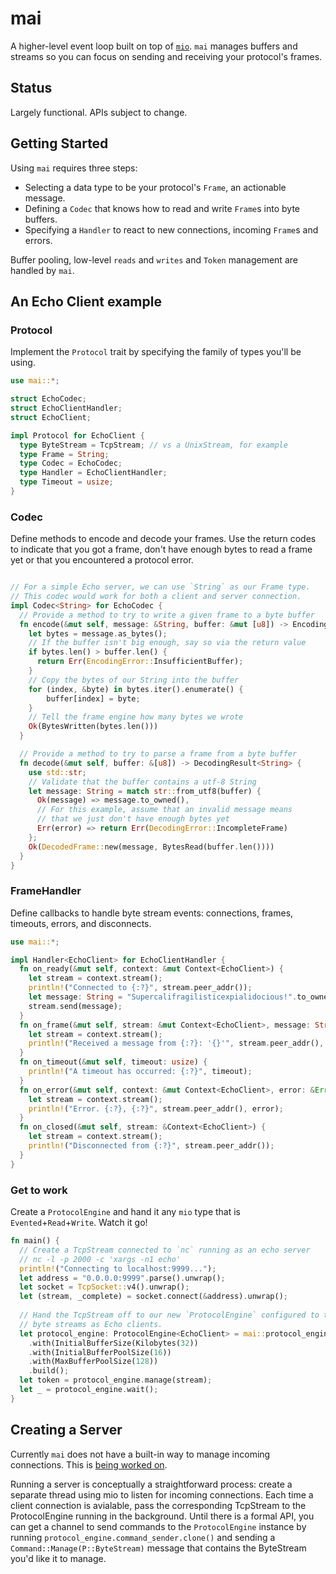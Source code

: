 # mai
A higher-level event loop built on top of [`mio`](https://github.com/carllerche/mio). `mai` manages buffers and streams so you can focus on sending and receiving your protocol's frames.

## Status
Largely functional. APIs subject to change.

## Getting Started

Using `mai` requires three steps:

* Selecting a data type to be your protocol's `Frame`, an actionable message.
* Defining a `Codec` that knows how to read and write `Frame`s into byte buffers.
* Specifying a `Handler` to react to new connections, incoming `Frame`s and errors.

Buffer pooling, low-level `reads` and `writes` and `Token` management are handled by `mai`.

## An Echo Client example

### Protocol 

Implement the `Protocol` trait by specifying the family of types you'll be using.

```rust
use mai::*;

struct EchoCodec;
struct EchoClientHandler;
struct EchoClient;

impl Protocol for EchoClient {
  type ByteStream = TcpStream; // vs a UnixStream, for example
  type Frame = String;
  type Codec = EchoCodec;
  type Handler = EchoClientHandler;
  type Timeout = usize;
}
```

### Codec
Define methods to encode and decode your frames. Use the return codes to indicate that you got a frame, don't have enough bytes to read a frame yet or that you encountered a protocol error.

```rust

// For a simple Echo server, we can use `String` as our Frame type.
// This codec would work for both a client and server connection.
impl Codec<String> for EchoCodec {
  // Provide a method to try to write a given frame to a byte buffer
  fn encode(&mut self, message: &String, buffer: &mut [u8]) -> EncodingResult {
    let bytes = message.as_bytes();
    // If the buffer isn't big enough, say so via the return value
    if bytes.len() > buffer.len() {
      return Err(EncodingError::InsufficientBuffer);
    }
    // Copy the bytes of our String into the buffer
    for (index, &byte) in bytes.iter().enumerate() {
        buffer[index] = byte;
    }
    // Tell the frame engine how many bytes we wrote
    Ok(BytesWritten(bytes.len()))
  }

  // Provide a method to try to parse a frame from a byte buffer
  fn decode(&mut self, buffer: &[u8]) -> DecodingResult<String> {
    use std::str;
    // Validate that the buffer contains a utf-8 String
    let message: String = match str::from_utf8(buffer) {
      Ok(message) => message.to_owned(),
      // For this example, assume that an invalid message means 
      // that we just don't have enough bytes yet
      Err(error) => return Err(DecodingError::IncompleteFrame)
    };
    Ok(DecodedFrame::new(message, BytesRead(buffer.len())))
  }
}
```

### FrameHandler
Define callbacks to handle byte stream events: connections, frames, timeouts, errors, and disconnects.
```rust
use mai::*;

impl Handler<EchoClient> for EchoClientHandler {
  fn on_ready(&mut self, context: &mut Context<EchoClient>) {
    let stream = context.stream();
    println!("Connected to {:?}", stream.peer_addr());
    let message: String = "Supercalifragilisticexpialidocious!".to_owned();
    stream.send(message);
  }
  fn on_frame(&mut self, stream: &mut Context<EchoClient>, message: String) {
    let stream = context.stream();
    println!("Received a message from {:?}: '{}'", stream.peer_addr(), &message.trim_right());
  }
  fn on_timeout(&mut self, timeout: usize) {
    println!("A timeout has occurred: {:?}", timeout);
  }
  fn on_error(&mut self, context: &mut Context<EchoClient>, error: &Error) {
    let stream = context.stream();
    println!("Error. {:?}, {:?}", stream.peer_addr(), error);
  }
  fn on_closed(&mut self, stream: &Context<EchoClient>) {
    let stream = context.stream();
    println!("Disconnected from {:?}", stream.peer_addr());
  }
}
```

### Get to work
Create a `ProtocolEngine` and hand it any `mio` type that is `Evented`+`Read`+`Write`. Watch it go!
```rust
fn main() {
  // Create a TcpStream connected to `nc` running as an echo server
  // nc -l -p 2000 -c 'xargs -n1 echo'
  println!("Connecting to localhost:9999...");
  let address = "0.0.0.0:9999".parse().unwrap();
  let socket = TcpSocket::v4().unwrap();
  let (stream, _complete) = socket.connect(&address).unwrap();
  
  // Hand the TcpStream off to our new `ProtocolEngine` configured to treat its
  // byte streams as Echo clients.
  let protocol_engine: ProtocolEngine<EchoClient> = mai::protocol_engine(EchoClientHandler)
    .with(InitialBufferSize(Kilobytes(32))
    .with(InitialBufferPoolSize(16))
    .with(MaxBufferPoolSize(128))
    .build();
  let token = protocol_engine.manage(stream);
  let _ = protocol_engine.wait();
}
```

## Creating a Server

Currently `mai` does not have a built-in way to manage incoming connections. This is [being worked on](https://github.com/zslayton/mai/issues/7).

Running a server is conceptually a straightforward process: create a separate thread using mio to listen for incoming connections. Each time a client connection is avialable, pass the corresponding TcpStream to the ProtocolEngine running in the background. Until there is a formal API, you can get a channel to send commands to the `ProtocolEngine` instance by running `protocol_engine.command_sender.clone()` and sending a `Command::Manage(P::ByteStream)` message that contains the ByteStream you'd like it to manage.
